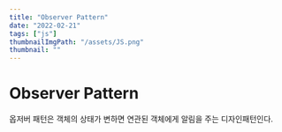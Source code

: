 ```yaml
---
title: "Observer Pattern"
date: "2022-02-21"
tags: ["js"]
thumbnailImgPath: "/assets/JS.png"
thumbnail: ""
---
```


# Observer Pattern

옵저버 패턴은 객체의 상태가 변하면 연관된 객체에게 알림을 주는 디자인패턴인다.

